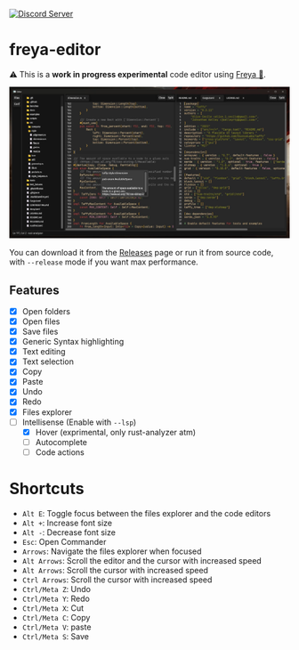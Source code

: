 [![Discord Server](https://img.shields.io/discord/1015005816094478347.svg?logo=discord&style=flat-square)](https://discord.gg/SNcFbYmzbq)

# freya-editor 

⚠️ This is a **work in progress experimental** code editor using [Freya 🦀](https://github.com/marc2332/freya).

![Demo](./demo.png)

You can download it from the [Releases](https://github.com/marc2332/freya-editor/releases) page or run it from source code, with `--release` mode if you want max performance.

## Features

- [x] Open folders
- [x] Open files
- [x] Save files
- [x] Generic Syntax highlighting
- [x] Text editing
- [x] Text selection
- [x] Copy
- [x] Paste
- [x] Undo
- [x] Redo
- [x] Files explorer
- [ ] Intellisense (Enable with `--lsp`)
  - [x] Hover (exprimental, only rust-analyzer atm)
  - [ ] Autocomplete
  - [ ] Code actions

# Shortcuts
- `Alt E`: Toggle focus between the files explorer and the code editors
- `Alt +`: Increase font size
- `Alt -`: Decrease font size
- `Esc`: Open Commander
- `Arrows`: Navigate the files explorer when focused
- `Alt Arrows`: Scroll the editor and the cursor with increased speed
- `Alt Arrows`: Scroll the cursor with increased speed  
- `Ctrl Arrows`: Scroll the cursor with increased speed  
- `Ctrl/Meta Z`: Undo
- `Ctrl/Meta Y`: Redo
- `Ctrl/Meta X`: Cut
- `Ctrl/Meta C`: Copy
- `Ctrl/Meta V`: paste
- `Ctrl/Meta S`: Save
